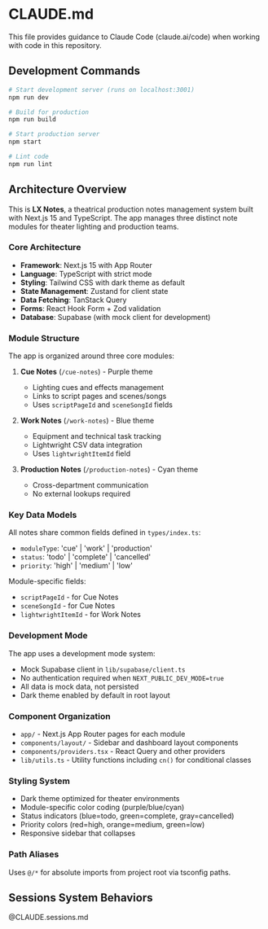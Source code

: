 # CLAUDE.md

This file provides guidance to Claude Code (claude.ai/code) when working with code in this repository.

## Development Commands

```bash
# Start development server (runs on localhost:3001)
npm run dev

# Build for production
npm run build

# Start production server
npm start

# Lint code
npm run lint
```

## Architecture Overview

This is **LX Notes**, a theatrical production notes management system built with Next.js 15 and TypeScript. The app manages three distinct note modules for theater lighting and production teams.

### Core Architecture

- **Framework**: Next.js 15 with App Router
- **Language**: TypeScript with strict mode
- **Styling**: Tailwind CSS with dark theme as default
- **State Management**: Zustand for client state
- **Data Fetching**: TanStack Query
- **Forms**: React Hook Form + Zod validation
- **Database**: Supabase (with mock client for development)

### Module Structure

The app is organized around three core modules:

1. **Cue Notes** (`/cue-notes`) - Purple theme
   - Lighting cues and effects management
   - Links to script pages and scenes/songs
   - Uses `scriptPageId` and `sceneSongId` fields

2. **Work Notes** (`/work-notes`) - Blue theme  
   - Equipment and technical task tracking
   - Lightwright CSV data integration
   - Uses `lightwrightItemId` field

3. **Production Notes** (`/production-notes`) - Cyan theme
   - Cross-department communication
   - No external lookups required

### Key Data Models

All notes share common fields defined in `types/index.ts`:
- `moduleType`: 'cue' | 'work' | 'production'
- `status`: 'todo' | 'complete' | 'cancelled'  
- `priority`: 'high' | 'medium' | 'low'

Module-specific fields:
- `scriptPageId` - for Cue Notes
- `sceneSongId` - for Cue Notes  
- `lightwrightItemId` - for Work Notes

### Development Mode

The app uses a development mode system:
- Mock Supabase client in `lib/supabase/client.ts`
- No authentication required when `NEXT_PUBLIC_DEV_MODE=true`
- All data is mock data, not persisted
- Dark theme enabled by default in root layout

### Component Organization

- `app/` - Next.js App Router pages for each module
- `components/layout/` - Sidebar and dashboard layout components
- `components/providers.tsx` - React Query and other providers
- `lib/utils.ts` - Utility functions including `cn()` for conditional classes

### Styling System

- Dark theme optimized for theater environments
- Module-specific color coding (purple/blue/cyan)
- Status indicators (blue=todo, green=complete, gray=cancelled)
- Priority colors (red=high, orange=medium, green=low)
- Responsive sidebar that collapses

### Path Aliases

Uses `@/*` for absolute imports from project root via tsconfig paths.
## Sessions System Behaviors

@CLAUDE.sessions.md
